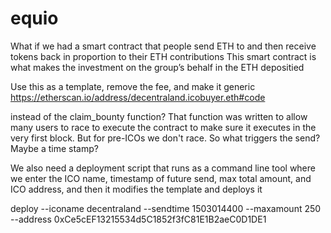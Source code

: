 # equio

What if we had a smart contract that people send ETH to and then receive tokens back in proportion to their ETH contributions
This smart contract is what makes the investment on the group’s behalf in the ETH depositied

Use this as a template, remove the fee, and make it generic
https://etherscan.io/address/decentraland.icobuyer.eth#code

instead of the claim_bounty function? That function was written to allow many users to race to execute the contract to make sure it executes in the very first block. But for pre-ICOs we don't race. So what triggers the send? Maybe a time stamp?

We also need a deployment script that runs as a command line tool where we enter the ICO name, timestamp of future send, max total amount, and ICO address, and then it modifies the template and deploys it

deploy --iconame decentraland --sendtime 1503014400 --maxamount 250 --address 0xCe5cEF13215534d5C1852f3fC81E1B2aeC0D1DE1
